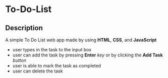 # To-Do-List

## Description

A simple To Do List web app made by using **HTML**, **CSS**, and **JavaScript**

- user types in the task to the input box
- user can add the task by pressing **Enter** *key* or by clicking the **Add Task** *button*
- user is able to mark the task as completed
- user can delete the task
